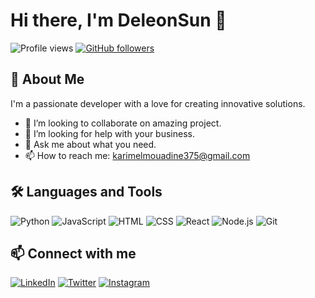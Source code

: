 # Hi there, I'm DeleonSun 👋

![Profile views](https://komarev.com/ghpvc/?username=yourusername&color=red)
[![GitHub followers](https://img.shields.io/github/followers/yourusername?label=Follow&style=social)](https://github.com/yourusername/?tab=follow)

## 🚀 About Me

I'm a passionate developer with a love for creating innovative solutions.

- 👯 I’m looking to collaborate on amazing project.
- 🤔 I’m looking for help with your business.
- 💬 Ask me about what you need.
- 📫 How to reach me: karimelmouadine375@gmail.com

## 🛠️ Languages and Tools

![Python](https://img.shields.io/badge/-Python-05122A?style=flat&logo=python) ![JavaScript](https://img.shields.io/badge/-JavaScript-05122A?style=flat&logo=javascript) ![HTML](https://img.shields.io/badge/-HTML-05122A?style=flat&logo=html5) ![CSS](https://img.shields.io/badge/-CSS-05122A?style=flat&logo=css3) ![React](https://img.shields.io/badge/-React-05122A?style=flat&logo=react) ![Node.js](https://img.shields.io/badge/-Node.js-05122A?style=flat&logo=node.js) ![Git](https://img.shields.io/badge/-Git-05122A?style=flat&logo=git)

## 📫 Connect with me

[![LinkedIn](https://img.shields.io/badge/-LinkedIn-0077B5?style=flat&logo=linkedin&logoColor=white)](https://www.linkedin.com/in/yourusername/)
[![Twitter](https://img.shields.io/badge/-Twitter-1DA1F2?style=flat&logo=twitter&logoColor=white)](https://twitter.com/yourusername)
[![Instagram](https://img.shields.io/badge/-Instagram-E4405F?style=flat&logo=instagram&logoColor=white)](https://www.instagram.com/yourusername/)


